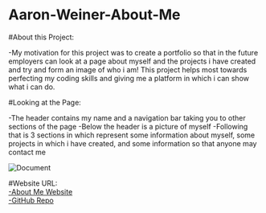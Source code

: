 # Aaron-Weiner-About-Me

#About this Project:
  
  -My motivation for this project was to create a portfolio so that in the future employers can look at a page about myself and the projects i have created and try and form an image of who i am! This project helps most towards perfecting my coding skills and giving me a platform in which i can show what i can do. 
  
#Looking at the Page:
 
  -The header contains my name and a navigation bar taking you to other sections of the page
  -Below the header is a picture of myself
  -Following that is 3 sections in which represent some information about myself, some projects in which i have created, and some information so that anyone may contact me
  
  
![Document](https://user-images.githubusercontent.com/76064269/106518783-62cfc900-64a8-11eb-8709-64159c479451.gif)

#Website URL:
</br>
[-About Me Website](https://aaronweiner2016.github.io/Aaron-Weiner-About-Me/)
</br>
[-GitHub Repo](https://github.com/aaronweiner2016/Aaron-Weiner-About-Me)
  
